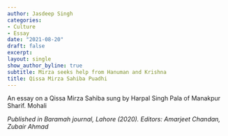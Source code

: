 ```yaml
---
author: Jasdeep Singh
categories:
- Culture
- Essay
date: "2021-08-20"
draft: false
excerpt:
layout: single
show_author_byline: true 
subtitle: Mirza seeks help from Hanuman and Krishna
title: Qissa Mirza Sahiba Puadhi
---
```


An essay on a Qissa Mirza Sahiba sung by Harpal Singh Pala of Manakpur Sharif. Mohali

*Published in Baramah journal, Lahore (2020). Editors: Amarjeet Chandan, Zubair Ahmad*

